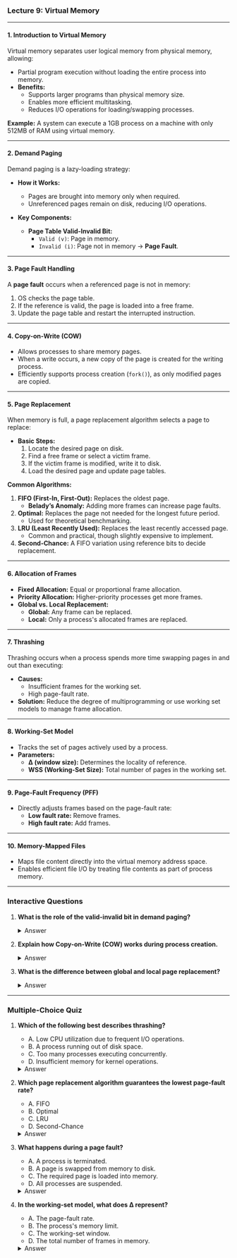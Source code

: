 ### Lecture 9: Virtual Memory

---

#### **1. Introduction to Virtual Memory**
Virtual memory separates user logical memory from physical memory, allowing:
- Partial program execution without loading the entire process into memory.
- **Benefits:**
  - Supports larger programs than physical memory size.
  - Enables more efficient multitasking.
  - Reduces I/O operations for loading/swapping processes.

**Example:** A system can execute a 1GB process on a machine with only 512MB of RAM using virtual memory.

---

#### **2. Demand Paging**
Demand paging is a lazy-loading strategy:
- **How it Works:**
  - Pages are brought into memory only when required.
  - Unreferenced pages remain on disk, reducing I/O operations.

- **Key Components:**
  - **Page Table Valid-Invalid Bit:**
    - `Valid (v)`: Page in memory.
    - `Invalid (i)`: Page not in memory → **Page Fault**.

---

#### **3. Page Fault Handling**
A **page fault** occurs when a referenced page is not in memory:
1. OS checks the page table.
2. If the reference is valid, the page is loaded into a free frame.
3. Update the page table and restart the interrupted instruction.

---

#### **4. Copy-on-Write (COW)**
- Allows processes to share memory pages.
- When a write occurs, a new copy of the page is created for the writing process.
- Efficiently supports process creation (`fork()`), as only modified pages are copied.

---

#### **5. Page Replacement**
When memory is full, a page replacement algorithm selects a page to replace:
- **Basic Steps:**
  1. Locate the desired page on disk.
  2. Find a free frame or select a victim frame.
  3. If the victim frame is modified, write it to disk.
  4. Load the desired page and update page tables.

**Common Algorithms:**
1. **FIFO (First-In, First-Out):** Replaces the oldest page.
   - **Belady’s Anomaly:** Adding more frames can increase page faults.
2. **Optimal:** Replaces the page not needed for the longest future period.
   - Used for theoretical benchmarking.
3. **LRU (Least Recently Used):** Replaces the least recently accessed page.
   - Common and practical, though slightly expensive to implement.
4. **Second-Chance:** A FIFO variation using reference bits to decide replacement.

---

#### **6. Allocation of Frames**
- **Fixed Allocation:** Equal or proportional frame allocation.
- **Priority Allocation:** Higher-priority processes get more frames.
- **Global vs. Local Replacement:**
  - **Global:** Any frame can be replaced.
  - **Local:** Only a process's allocated frames are replaced.

---

#### **7. Thrashing**
Thrashing occurs when a process spends more time swapping pages in and out than executing:
- **Causes:**
  - Insufficient frames for the working set.
  - High page-fault rate.
- **Solution:** Reduce the degree of multiprogramming or use working set models to manage frame allocation.

---

#### **8. Working-Set Model**
- Tracks the set of pages actively used by a process.
- **Parameters:**
  - **Δ (window size):** Determines the locality of reference.
  - **WSS (Working-Set Size):** Total number of pages in the working set.

---

#### **9. Page-Fault Frequency (PFF)**
- Directly adjusts frames based on the page-fault rate:
  - **Low fault rate:** Remove frames.
  - **High fault rate:** Add frames.

---

#### **10. Memory-Mapped Files**
- Maps file content directly into the virtual memory address space.
- Enables efficient file I/O by treating file contents as part of process memory.

---

### **Interactive Questions**

1. **What is the role of the valid-invalid bit in demand paging?**

   <details>
   <summary>Answer</summary>
   The valid-invalid bit indicates whether a page is in memory (`valid`) or not (`invalid`), helping detect page faults.
   </details>

2. **Explain how Copy-on-Write (COW) works during process creation.**

   <details>
   <summary>Answer</summary>
   COW allows parent and child processes to share pages in memory until one process modifies a page, triggering a copy operation.
   </details>

3. **What is the difference between global and local page replacement?**

   <details>
   <summary>Answer</summary>
   Global replacement selects a frame from any process, while local replacement only uses a process’s allocated frames.
   </details>

---

### **Multiple-Choice Quiz**

1. **Which of the following best describes thrashing?**
   - A. Low CPU utilization due to frequent I/O operations.
   - B. A process running out of disk space.
   - C. Too many processes executing concurrently.
   - D. Insufficient memory for kernel operations.

   <details>
   <summary>Answer</summary>
   A. Low CPU utilization due to frequent I/O operations.
   </details>

2. **Which page replacement algorithm guarantees the lowest page-fault rate?**
   - A. FIFO
   - B. Optimal
   - C. LRU
   - D. Second-Chance

   <details>
   <summary>Answer</summary>
   B. Optimal
   </details>

3. **What happens during a page fault?**
   - A. A process is terminated.
   - B. A page is swapped from memory to disk.
   - C. The required page is loaded into memory.
   - D. All processes are suspended.

   <details>
   <summary>Answer</summary>
   C. The required page is loaded into memory.
   </details>

4. **In the working-set model, what does Δ represent?**
   - A. The page-fault rate.
   - B. The process's memory limit.
   - C. The working-set window.
   - D. The total number of frames in memory.

   <details>
   <summary>Answer</summary>
   C. The working-set window.
   </details>
